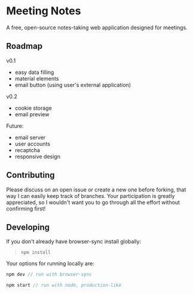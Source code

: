# Meeting Notes

A free, open-source notes-taking web application designed for meetings.

## Roadmap

v0.1
- easy data filling
- material elements
- email button (using user's external application)

v0.2
- cookie storage
- email preview

Future:
- email server
- user accounts
- recaptcha
- responsive design

## Contributing

Please discuss on an open issue or create a new one before forking, that way I can easily keep track of branches. Your participation is greatly appreciated, so I wouldn't want you to go through all the effort without confirming first!

## Developing

If you don't already have browser-sync install globally:

>`npm install`

Your options for running locally are:

```js
npm dev // run with browser-sync
```

```js
npm start // run with node, production-like
```
